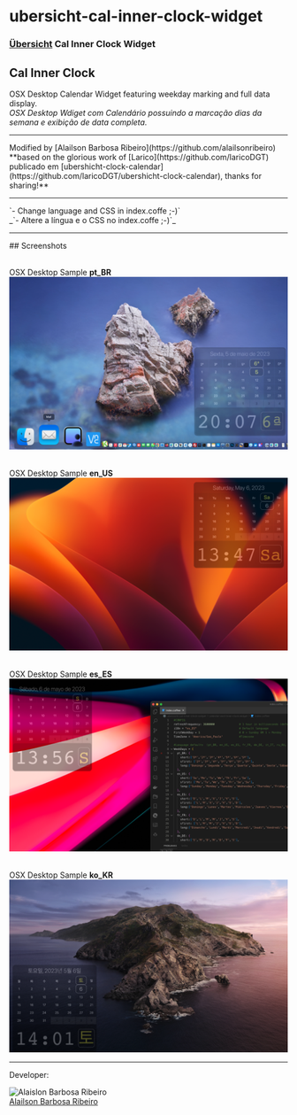 # ubersicht-cal-inner-clock-widget

### [Übersicht](https://github.com/felixhageloh/uebersicht-widgets) Cal Inner Clock Widget

## Cal Inner Clock

OSX Desktop Calendar Widget featuring weekday marking and full data display.<br />
_OSX Desktop Wdiget com Calendário possuindo a marcação dias da semana e exibição de data completa._

<hr />
Modified by [Alailson Barbosa Ribeiro](https://github.com/alailsonribeiro) **based on the glorious work of [Larico](https://github.com/laricoDGT) publicado em [ubershicht-clock-calendar](https://github.com/laricoDGT/ubershicht-clock-calendar), thanks for sharing!**
<hr />
`- Change language and CSS in index.coffe ;-)`<br />
_`- Altere a língua e o CSS no index.coffe ;-)`_
<hr />
## Screenshots

<br />OSX Desktop Sample **pt_BR**
![SX Desktop Sample pt_BR](https://github.com/alailsonribeiro/ubersicht-cal-inner-clock-widget/blob/main/screenshot.png?raw=true)

<br />OSX Desktop Sample **en_US**
![SX Desktop Sample en_US](https://github.com/alailsonribeiro/ubersicht-cal-inner-clock-widget/blob/main/screenshot-en_US.png?raw=true)

<br />OSX Desktop Sample **es_ES**
![SX Desktop Sample es_ES](https://github.com/alailsonribeiro/ubersicht-cal-inner-clock-widget/blob/main/screenshot-es_ES.png?raw=true)

<br />OSX Desktop Sample **ko_KR**
![SX Desktop Sample ko_KR](https://github.com/alailsonribeiro/ubersicht-cal-inner-clock-widget/blob/main/screenshot-ko_KR.png?raw=true)

<hr />
Developer:

![Alaislon Barbosa Ribeiro](https://secure.gravatar.com/avatar/f4a6fbf1b704b29c4236d964f5f5280c "Alailson Barbosa Ribeiro")
<br>
[Alailson Barbosa Ribeiro](https://www.alailson.com.br)
